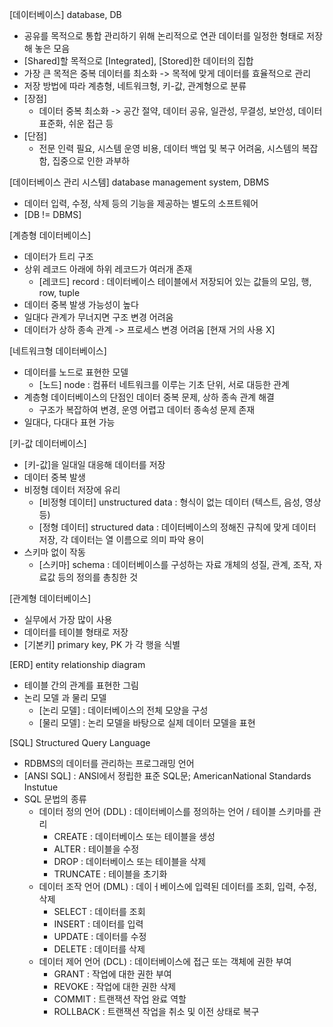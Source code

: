 [데이터베이스] database, DB
 - 공유를 목적으로 통합 관리하기 위해 논리적으로 연관 데이터를 일정한 형태로 저장해 놓은 모음
 - [Shared]할 목적으로 [Integrated], [Stored]한 데이터의 집합
 - 가장 큰 목적은 중복 데이터를 최소화 -> 목적에 맞게 데이터를 효율적으로 관리
 - 저장 방법에 따라 계층형, 네트워크형, 키-값, 관계형으로 분류
 - [장점]
   - 데이터 중복 최소화 -> 공간 절약, 데이터 공유, 일관성, 무결성, 보안성, 데이터 표준화, 쉬운 접근 등
 - [단점]
   - 전문 인력 필요, 시스템 운영 비용, 데이터 백업 및 복구 어려움, 시스템의 복잡함, 집중으로 인한 과부하

[데이터베이스 관리 시스템] database management system, DBMS
 - 데이터 입력, 수정, 삭제 등의 기능을 제공하는 별도의 소프트웨어
 - [DB != DBMS]

[계층형 데이터베이스]
 - 데이터가 트리 구조
 - 상위 레코드 아래에 하위 레코드가 여러개 존재
   - [레코드] record : 데이터베이스 테이블에서 저장되어 있는 값들의 모임, 행, row, tuple
 - 데이터 중복 발생 가능성이 높다
 - 일대다 관계가 무너지면 구조 변경 어려움
 - 데이터가 상하 종속 관계 -> 프로세스 변경 어려움 [현재 거의 사용 X]

[네트워크형 데이터베이스]
 - 데이터를 노드로 표현한 모델
   - [노드] node : 컴퓨터 네트워크를 이루는 기초 단위, 서로 대등한 관계
 - 계층형 데이터베이스의 단점인 데이터 중복 문제, 상하 종속 관계 해결
   - 구조가 복잡하여 변경, 운영 어렵고 데이터 종속성 문제 존재
 - 일대다, 다대다 표현 가능

[키-값 데이터베이스]
 - [키-값]을 일대일 대응해 데이터를 저장
 - 데이터 중복 발생
 - 비정형 데이터 저장에 유리
   - [비정형 데이터] unstructured data : 형식이 없는 데이터 (텍스트, 음성, 영상 등)
   - [정형 데이터] structured data : 데이터베이스의 정해진 규칙에 맞게 데이터 저장, 각 데이터는 열 이름으로 의미 파악 용이
 - 스키마 없이 작동
   - [스키마] schema : 데이터베이스를 구성하는 자료 개체의 성질, 관계, 조작, 자료값 등의 정의를 총칭한 것

[관계형 데이터베이스]
 - 실무에서 가장 많이 사용
 - 데이터를 테이블 형태로 저장
 - [기본키] primary key, PK 가 각 행을 식별

[ERD] entity relationship diagram
 - 테이블 간의 관계를 표현한 그림
 - 논리 모델 과 물리 모델
   - [논리 모델] : 데이터베이스의 전체 모양을 구성
   - [물리 모델] : 논리 모델을 바탕으로 실제 데이터 모델을 표현

[SQL] Structured Query Language
 - RDBMS의 데이터를 관리하는 프로그래밍 언어
 - [ANSI SQL] : ANSI에서 정립한 표준 SQL문; AmericanNational Standards Instutue
 - SQL 문법의 종류
   - 데이터 정의 언어 (DDL) : 데이터베이스를 정의하는 언어 / 테이블 스키마를 관리
     - CREATE : 데이터베이스 또는 테이블을 생성
     - ALTER : 테이블을 수정
     - DROP : 데이터베이스 또는 테이블을 삭제
     - TRUNCATE : 테이블을 초기화
   - 데이터 조작 언어 (DML) : 데이ㅓ베이스에 입력된 데이터를 조회, 입력, 수정, 삭제
     - SELECT : 데이터를 조회
     - INSERT : 데이터를 입력
     - UPDATE : 데이터를 수정
     - DELETE : 데이터를 삭제
   - 데이터 제어 언어 (DCL) : 데이터베이스에 접근 또는 객체에 권한 부여
     - GRANT : 작업에 대한 권한 부여
     - REVOKE : 작업에 대한 권한 삭제
     - COMMIT : 트랜잭션 작업 완료 역할
     - ROLLBACK : 트랜잭션 작업을 취소 및 이전 상태로 복구